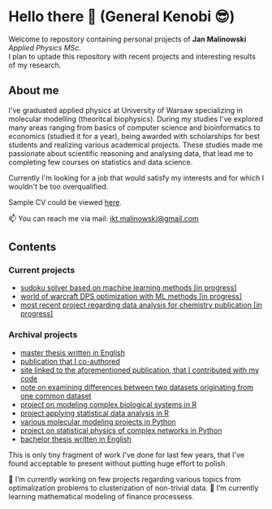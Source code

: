 # Hello there 👋 (General Kenobi 😎)
Welcome to repository containing personal projects of **Jan Malinowski** *Applied Physics MSc.*  
I plan to uptade this repository with recent projects and interesting results of my research.
## About me
I've graduated applied physics at University of Warsaw specializing in molecular modelling (theoritcal biophysics). During my studies I've explored many areas ranging from basics of computer science and bioinformatics to economics (studied it for a year), being awarded with scholarships for best students and realizing various academical projects. These studies made me passionate about scientific reasoning and analysing data, that lead me to completing few courses on statistics and data science. 

Currently I'm looking for a job that would satisfy my interests and for which I wouldn't be too overqualified. 

Sample CV could be viewed [here](https://github.com/jktmal/jktmal/blob/main/cv_JanMalinowski.pdf).

📫 You can reach me via mail: <jkt.malinowski@gmail.com>
## Contents
### Current projects
- [sudoku solver based on machine learning methods [in progress]](https://github.com/jktmal/sudokuSolver)
- [world of warcraft DPS optimization with ML methods [in progress]](https://github.com/jktmal/wow_theorycraft_shamCata)
- [most recent project regarding data analysis for chemistry publication [in progress]](https://github.com/jktmal/jktmal/tree/main/statistical_analysis_of_extraction_optimization)
### Archival projects
- [master thesis written in English](https://github.com/jktmal/jktmal/blob/main/MSc_thesis_JanMalinowski.pdf)
- [publication that I co-authored](https://www.researchgate.net/publication/346736446_Properties_of_Cavities_in_Biological_Structures-A_Survey_of_the_Protein_Data_Bank)
- [site linked to the aforementioned publication, that I contributed with my code](http://info.ifpan.edu.pl/~chwastyk/spaceball/)
- [note on examining differences between two datasets originating from one common dataset](https://github.com/jktmal/jktmal/blob/main/stat_note.pdf) 
- [project on modeling complex biological systems in R](https://github.com/jktmal/jktmal/tree/main/modelling_of_complex_biological_systems)
- [project applying statistical data analysis in R](https://github.com/jktmal/jktmal/tree/main/statistical_data_analysis)
- [various molecular modeling projects in Python](https://github.com/jktmal/jktmal/tree/main/molecular_modeling)
- [project on statistical physics of complex networks in Python](https://github.com/jktmal/jktmal/tree/main/statistical_physics_of_complex_networks)
- [bachelor thesis written in English](https://github.com/jktmal/jktmal/blob/main/BSc_thesis_JanMalinowski.pdf)

This is only tiny fragment of work I've done for last few years, that I've found acceptable to present without putting huge effort to polish.

🔭 I’m currently working on few projects regarding various topics from optimalization problems to clusterization of non-trivial data.
🌱 I’m currently learning mathematical modeling of finance processess.


<!--
**jktmal/jktmal** is a ✨ _special_ ✨ repository because its `README.md` (this file) appears on your GitHub profile.

Here are some ideas to get you started:


- 👯 I’m looking to collaborate on ...
- 🤔 I’m looking for help with ...
- 💬 Ask me about ...
- ...
- 😄 Pronouns: ...
- ⚡ Fun fact: ...
-->
